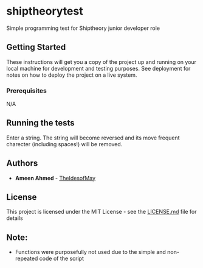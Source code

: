 # shiptheorytest

Simple programming test for Shiptheory junior developer role

## Getting Started

These instructions will get you a copy of the project up and running on your local machine for development and testing purposes. See deployment for notes on how to deploy the project on a live system.

### Prerequisites

N/A


## Running the tests

Enter a string. The string will become reversed and its move frequent charecter (including spaces!) will be removed. 


## Authors

* **Ameen Ahmed** - [TheIdesofMay](https://github.com/TheIdesofMay)


## License

This project is licensed under the MIT License - see the [LICENSE.md](LICENSE.md) file for details

## Note:

- Functions were purposefully not used due to the simple and non-repeated code of the script 
